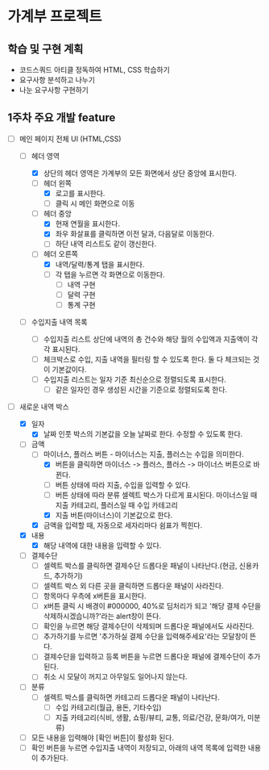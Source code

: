 # 가계부 프로젝트

## 학습 및 구현 계획

- 코드스쿼드 아티클 정독하여 HTML, CSS 학습하기
- 요구사항 분석하고 나누기
- 나눈 요구사항 구현하기

## 1주차 주요 개발 feature

- [ ] 메인 페이지 전체 UI (HTML,CSS)

  - [ ] 헤더 영역

    - [x] 상단의 헤더 영역은 가계부의 모든 화면에서 상단 중앙에 표시한다.
    - [ ] 헤더 왼쪽
      - [x] 로고를 표시한다.
      - [ ] 클릭 시 메인 화면으로 이동
    - [ ] 헤더 중앙
      - [x] 현재 연월을 표시한다.
      - [x] 좌우 화살표를 클릭하면 이전 달과, 다음달로 이동한다.
      - [ ] 하단 내역 리스트도 같이 갱신한다.
    - [ ] 헤더 오른쪽
      - [x] 내역/달력/통계 탭을 표시한다.
      - [ ] 각 탭을 누르면 각 화면으로 이동한다.
        - [ ] 내역 구현
        - [ ] 달력 구현
        - [ ] 통계 구현

  - [ ] 수입지출 내역 목록

    - [ ] 수입지출 리스트 상단에 내역의 총 건수와 해당 월의 수입액과 지출액이 각각 표시된다.
    - [ ] 체크박스로 수입, 지출 내역을 필터링 할 수 있도록 한다. 둘 다 체크되는 것이 기본값이다.
    - [ ] 수입지출 리스트는 일자 기준 최신순으로 정렬되도록 표시한다.
      - [ ] 같은 일자인 경우 생성된 시간을 기준으로 정렬되도록 한다.

- [ ] 새로운 내역 박스
  - [x] 일자
    - [x] 날짜 인풋 박스의 기본값을 오늘 날짜로 한다. 수정할 수 있도록 한다.
  - [ ] 금액
    - [ ] 마이너스, 플러스 버튼 - 마이너스는 지출, 플러스는 수입을 의미한다.
      - [x] 버튼을 클릭하면 마이너스 -> 플러스, 플러스 -> 마이너스 버튼으로 바뀐다.
      - [ ] 버튼 상태에 따라 지출, 수입을 입력할 수 있다.
      - [ ] 버튼 상태에 따라 분류 셀렉트 박스가 다르게 표시된다. 마이너스일 때 지출 카테고리, 플러스일 때 수입 카테고리
      - [x] 지출 버튼(마이너스)이 기본값으로 한다.
    - [x] 금액을 입력할 때, 자동으로 세자리마다 쉼표가 찍힌다.
  - [x] 내용
    - [x] 해당 내역에 대한 내용을 입력할 수 있다.
  - [ ] 결제수단
    - [ ] 셀렉트 박스를 클릭하면 결제수단 드롭다운 패널이 나타난다.(현금, 신용카드, 추가하기)
    - [ ] 셀렉트 박스 외 다른 곳을 클릭하면 드롭다운 패널이 사라진다.
    - [ ] 항목마다 우측에 x버튼을 표시한다.
    - [ ] x버튼 클릭 시 배경이 #000000, 40%로 딤처리가 되고 '해당 결제 수단을 삭제하시겠습니까?'라는 alert창이 뜬다.
    - [ ] 확인을 누르면 해당 결제수단이 삭제되며 드롭다운 패널에서도 사라진다.
    - [ ] 추가하기를 누르면 '추가하실 결제 수단을 입력해주세요'라는 모달창이 뜬다.
    - [ ] 결제수단을 입력하고 등록 버튼을 누르면 드롭다운 패널에 결제수단이 추가된다.
    - [ ] 취소 시 모달이 꺼지고 아무일도 일어나지 않는다.
  - [ ] 분류
    - [ ] 셀렉트 박스를 클릭하면 카테고리 드롭다운 패널이 나타난다.
      - [ ] 수입 카테고리(월급, 용돈, 기타수입)
      - [ ] 지출 카테고리(식비, 생활, 쇼핑/뷰티, 교통, 의료/건강, 문화/여가, 미분류)
  - [ ] 모든 내용을 입력해야 [확인 버튼]이 활성화 된다.
  - [ ] 확인 버튼을 누르면 수입지출 내역이 저장되고, 아래의 내역 목록에 입력한 내용이 추가된다.
